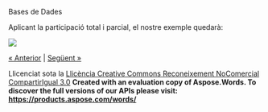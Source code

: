 Bases de Dades

Aplicant la participació total i parcial, el nostre exemple quedarà: 





![](aplicaci_a_lexemple4.002.png)



[« Anterior](61_cardinalitat_mxima_i_mnima_participaci_total.md) | [Següent »](62_entitats_dbils.md)

Llicenciat sota la [Llicència Creative Commons Reconeixement NoComercial CompartirIgual 3.0](http://creativecommons.org/licenses/by-nc-sa/3.0/)
**Created with an evaluation copy of Aspose.Words. To discover the full versions of our APIs please visit: https://products.aspose.com/words/**
